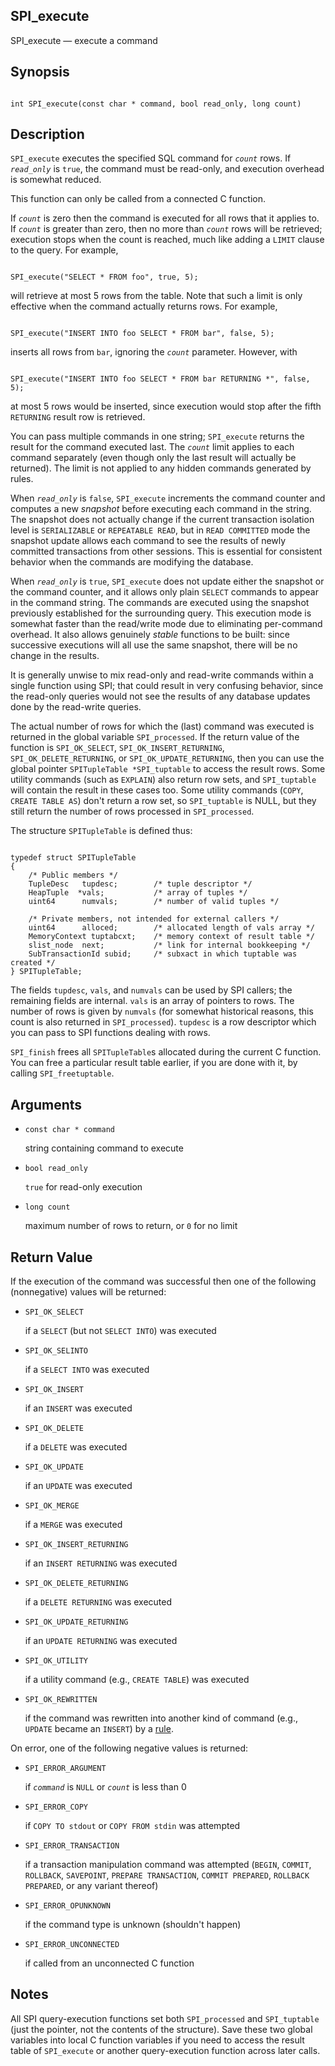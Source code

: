 ## SPI\_execute

SPI\_execute — execute a command

## Synopsis

```

int SPI_execute(const char * command, bool read_only, long count)
```

## Description

`SPI_execute` executes the specified SQL command for *`count`* rows. If *`read_only`* is `true`, the command must be read-only, and execution overhead is somewhat reduced.

This function can only be called from a connected C function.

If *`count`* is zero then the command is executed for all rows that it applies to. If *`count`* is greater than zero, then no more than *`count`* rows will be retrieved; execution stops when the count is reached, much like adding a `LIMIT` clause to the query. For example,

```

SPI_execute("SELECT * FROM foo", true, 5);
```

will retrieve at most 5 rows from the table. Note that such a limit is only effective when the command actually returns rows. For example,

```

SPI_execute("INSERT INTO foo SELECT * FROM bar", false, 5);
```

inserts all rows from `bar`, ignoring the *`count`* parameter. However, with

```

SPI_execute("INSERT INTO foo SELECT * FROM bar RETURNING *", false, 5);
```

at most 5 rows would be inserted, since execution would stop after the fifth `RETURNING` result row is retrieved.

You can pass multiple commands in one string; `SPI_execute` returns the result for the command executed last. The *`count`* limit applies to each command separately (even though only the last result will actually be returned). The limit is not applied to any hidden commands generated by rules.

When *`read_only`* is `false`, `SPI_execute` increments the command counter and computes a new *snapshot* before executing each command in the string. The snapshot does not actually change if the current transaction isolation level is `SERIALIZABLE` or `REPEATABLE READ`, but in `READ COMMITTED` mode the snapshot update allows each command to see the results of newly committed transactions from other sessions. This is essential for consistent behavior when the commands are modifying the database.

When *`read_only`* is `true`, `SPI_execute` does not update either the snapshot or the command counter, and it allows only plain `SELECT` commands to appear in the command string. The commands are executed using the snapshot previously established for the surrounding query. This execution mode is somewhat faster than the read/write mode due to eliminating per-command overhead. It also allows genuinely *stable* functions to be built: since successive executions will all use the same snapshot, there will be no change in the results.

It is generally unwise to mix read-only and read-write commands within a single function using SPI; that could result in very confusing behavior, since the read-only queries would not see the results of any database updates done by the read-write queries.

The actual number of rows for which the (last) command was executed is returned in the global variable `SPI_processed`. If the return value of the function is `SPI_OK_SELECT`, `SPI_OK_INSERT_RETURNING`, `SPI_OK_DELETE_RETURNING`, or `SPI_OK_UPDATE_RETURNING`, then you can use the global pointer `SPITupleTable *SPI_tuptable` to access the result rows. Some utility commands (such as `EXPLAIN`) also return row sets, and `SPI_tuptable` will contain the result in these cases too. Some utility commands (`COPY`, `CREATE TABLE AS`) don't return a row set, so `SPI_tuptable` is NULL, but they still return the number of rows processed in `SPI_processed`.

The structure `SPITupleTable` is defined thus:

```

typedef struct SPITupleTable
{
    /* Public members */
    TupleDesc   tupdesc;        /* tuple descriptor */
    HeapTuple  *vals;           /* array of tuples */
    uint64      numvals;        /* number of valid tuples */

    /* Private members, not intended for external callers */
    uint64      alloced;        /* allocated length of vals array */
    MemoryContext tuptabcxt;    /* memory context of result table */
    slist_node  next;           /* link for internal bookkeeping */
    SubTransactionId subid;     /* subxact in which tuptable was created */
} SPITupleTable;
```

The fields `tupdesc`, `vals`, and `numvals` can be used by SPI callers; the remaining fields are internal. `vals` is an array of pointers to rows. The number of rows is given by `numvals` (for somewhat historical reasons, this count is also returned in `SPI_processed`). `tupdesc` is a row descriptor which you can pass to SPI functions dealing with rows.

`SPI_finish` frees all `SPITupleTable`s allocated during the current C function. You can free a particular result table earlier, if you are done with it, by calling `SPI_freetuptable`.

## Arguments

* `const char * command`

    string containing command to execute

* `bool read_only`

    `true` for read-only execution

* `long count`

    maximum number of rows to return, or `0` for no limit

## Return Value

If the execution of the command was successful then one of the following (nonnegative) values will be returned:

* `SPI_OK_SELECT`

    if a `SELECT` (but not `SELECT INTO`) was executed

* `SPI_OK_SELINTO`

    if a `SELECT INTO` was executed

* `SPI_OK_INSERT`

    if an `INSERT` was executed

* `SPI_OK_DELETE`

    if a `DELETE` was executed

* `SPI_OK_UPDATE`

    if an `UPDATE` was executed

* `SPI_OK_MERGE`

    if a `MERGE` was executed

* `SPI_OK_INSERT_RETURNING`

    if an `INSERT RETURNING` was executed

* `SPI_OK_DELETE_RETURNING`

    if a `DELETE RETURNING` was executed

* `SPI_OK_UPDATE_RETURNING`

    if an `UPDATE RETURNING` was executed

* `SPI_OK_UTILITY`

    if a utility command (e.g., `CREATE TABLE`) was executed

* `SPI_OK_REWRITTEN`

    if the command was rewritten into another kind of command (e.g., `UPDATE` became an `INSERT`) by a [rule](rules "Chapter 41. The Rule System").

On error, one of the following negative values is returned:

* `SPI_ERROR_ARGUMENT`

    if *`command`* is `NULL` or *`count`* is less than 0

* `SPI_ERROR_COPY`

    if `COPY TO stdout` or `COPY FROM stdin` was attempted

* `SPI_ERROR_TRANSACTION`

    if a transaction manipulation command was attempted (`BEGIN`, `COMMIT`, `ROLLBACK`, `SAVEPOINT`, `PREPARE TRANSACTION`, `COMMIT PREPARED`, `ROLLBACK PREPARED`, or any variant thereof)

* `SPI_ERROR_OPUNKNOWN`

    if the command type is unknown (shouldn't happen)

* `SPI_ERROR_UNCONNECTED`

    if called from an unconnected C function

## Notes

All SPI query-execution functions set both `SPI_processed` and `SPI_tuptable` (just the pointer, not the contents of the structure). Save these two global variables into local C function variables if you need to access the result table of `SPI_execute` or another query-execution function across later calls.